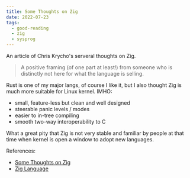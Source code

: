 ```yaml
---
title: Some Thoughts on Zig
date: 2022-07-23
tags:
  - good-reading
  - zig
  - sysprog
---
```


An article of Chris Krycho's serveral thoughts on Zig.

> A positive framing (of one part at least!) from someone who is distinctly not
> here for what the language is selling.

Rust is one of my major langs, of course I like it, but I also thought Zig is
much more suitable for Linux kernel. IMHO:

- small, feature-less but clean and well designed
- steerable panic levels / modes
- easier to in-tree compiling
- smooth two-way interoperability to C

What a great pity that Zig is not very stable and familiar by people at that
time when kernel is open a window to adopt new languages.

References:

- [Some Thoughts on Zig](https://v5.chriskrycho.com/journal/some-thoughts-on-zig/)
- [Zig Language](https://ziglang.org)
